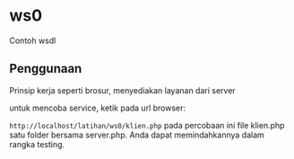# ws0
Contoh wsdl

## Penggunaan
Prinsip kerja seperti brosur, menyediakan layanan dari server

untuk mencoba service, ketik pada url browser:

`http://localhost/latihan/ws0/klien.php`
pada percobaan ini file klien.php satu folder bersama server.php. Anda dapat memindahkannya dalam rangka testing.
